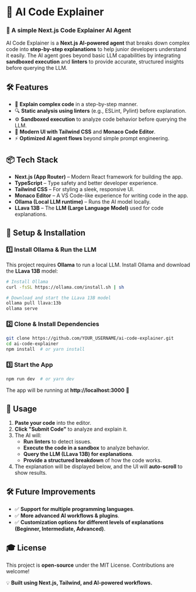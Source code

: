  # 🚀 AI Code Explainer
 ### **📜 A simple Next.js Code Explainer AI Agent** 

AI Code Explainer is a **Next.js AI-powered agent** that breaks down complex code into **step-by-step explanations** to help junior developers understand it easily. The AI agent goes beyond basic LLM capabilities by integrating **sandboxed execution** and **linters** to provide accurate, structured insights before querying the LLM.  

## 🛠️ Features  
- 📝 **Explain complex code** in a step-by-step manner.  
- 🔍 **Static analysis using linters** (e.g., ESLint, Pylint) before explanation.  
- ⚙️ **Sandboxed execution** to analyze code behavior before querying the LLM.  
- 🎨 **Modern UI with Tailwind CSS** and **Monaco Code Editor**.  
- ⚡ **Optimized AI agent flows** beyond simple prompt engineering.  


## 📦 Tech Stack  
- **Next.js (App Router)** – Modern React framework for building the app.  
- **TypeScript** – Type safety and better developer experience.  
- **Tailwind CSS** – For styling a sleek, responsive UI.  
- **Monaco Editor** – A VS Code-like experience for writing code in the app.  
- **Ollama (Local LLM runtime)** – Runs the AI model locally.  
- **LLava 13B** – The **LLM (Large Language Model)** used for code explanations.  


## 🔧 Setup & Installation  

### **1️⃣ Install Ollama & Run the LLM**  
This project requires **Ollama** to run a local LLM. Install Ollama and download the **LLava 13B** model:  

```sh
# Install Ollama
curl -fsSL https://ollama.com/install.sh | sh

# Download and start the LLava 13B model
ollama pull llava:13b
ollama serve
```

### **2️⃣ Clone & Install Dependencies**  
```sh
git clone https://github.com/YOUR_USERNAME/ai-code-explainer.git
cd ai-code-explainer
npm install  # or yarn install
```

### **3️⃣ Start the App**  
```sh
npm run dev  # or yarn dev
```
The app will be running at **http://localhost:3000** 🚀  


## 🎯 Usage  
1. **Paste your code** into the editor.  
2. **Click "Submit Code"** to analyze and explain it.  
3. The AI will:  
   - **Run linters** to detect issues.  
   - **Execute the code in a sandbox** to analyze behavior.  
   - **Query the LLM (LLava 13B) for explanations**.  
   - **Provide a structured breakdown** of how the code works.  
4. The explanation will be displayed below, and the UI will **auto-scroll** to show results.  


## 🛠️ Future Improvements  
- ✅ **Support for multiple programming languages**.  
- ✅ **More advanced AI workflows & plugins**.  
- ✅ **Customization options for different levels of explanations (Beginner, Intermediate, Advanced)**.  


## 🎓 License  
This project is **open-source** under the MIT License. Contributions are welcome!  


💡 **Built using Next.js, Tailwind, and AI-powered workflows.**